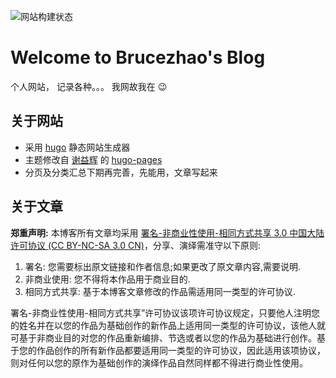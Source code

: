 ![网站构建状态](https://github.com/brucezhaor/brucezhaor.github.io/actions/workflows/hugo.yml/badge.svg?event=push)


# Welcome to Brucezhao's Blog

个人网站， 记录各种。。。  我网故我在  :wink:

## 关于网站

- 采用 [hugo](https://gohugo.io) 静态网站生成器
- 主题修改自 [谢益辉](https://yihui.org) 的 [hugo-pages](https://paged.yihui.org)
- 分页及分类汇总下期再完善，先能用，文章写起来

## 关于文章

**郑重声明:** 本博客所有文章均采用 [署名-非商业性使用-相同方式共享 3.0 中国大陆许可协议 (CC BY-NC-SA 3.0 CN)](https://creativecommons.org/licenses/by-nc-sa/3.0/cn/)，分享、演绎需准守以下原则:

1. 署名: 您需要标出原文链接和作者信息;如果更改了原文章内容,需要说明.
2. 非商业使用: 您不得将本作品用于商业目的.
3. 相同方式共享: 基于本博客文章修改的作品需适用同一类型的许可协议.

署名-非商业性使用-相同方式共享”许可协议该项许可协议规定，只要他人注明您的姓名并在以您的作品为基础创作的新作品上适用同一类型的许可协议，该他人就可基于非商业目的对您的作品重新编排、节选或者以您的作品为基础进行创作。基于您的作品创作的所有新作品都要适用同一类型的许可协议，因此适用该项协议，则对任何以您的原作为基础创作的演绎作品自然同样都不得进行商业性使用。
